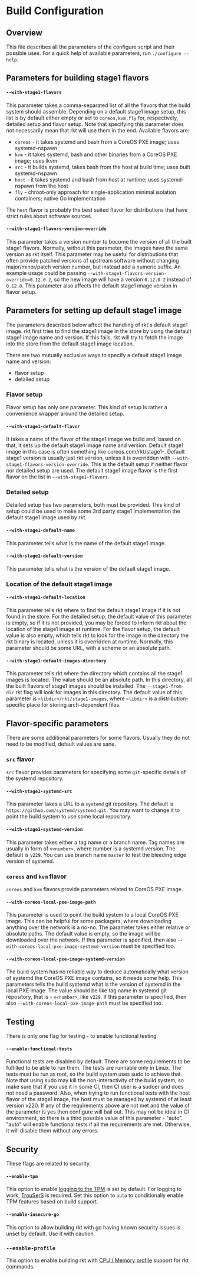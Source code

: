# Build Configuration

## Overview

This file describes all the parameters of the configure script and their possible uses.
For a quick help of available parameters, run `./configure --help`.

## Parameters for building stage1 flavors

#### `--with-stage1-flavors`

This parameter takes a comma-separated list of all the flavors that the build system should assemble.
Depending on a default stage1 image setup, this list is by default either empty or set to `coreos,kvm,fly` for, respectively, detailed setup and flavor setup.
Note that specifying this parameter does not necessarily mean that rkt will use them in the end.
Available flavors are:

- `coreos` - it takes systemd and bash from a CoreOS PXE image; uses systemd-nspawn
- `kvm` - it takes systemd, bash and other binaries from a CoreOS PXE image; uses lkvm
- `src` - it builds systemd, takes bash from the host at build time; uses built systemd-nspawn
- `host` - it takes systemd and bash from host at runtime; uses systemd-nspawn from the host
- `fly` - chroot-only approach for single-application minimal isolation containers; native Go implementation

The `host` flavor is probably the best suited flavor for distributions that have strict rules about software sources.

#### `--with-stage1-flavors-version-override`

This parameter takes a version number to become the version of all the built stage1 flavors.
Normally, without this parameter, the images have the same version as rkt itself.
This parameter may be useful for distributions that often provide patched versions of upstream software without changing major/minor/patch version number, but instead add a numeric suffix.
An example usage could be passing `--with-stage1-flavors-version-override=0.12.0-2`, so the new image will have a version `0.12.0-2` instead of `0.12.0`.
This parameter also affects the default stage1 image version in flavor setup.

## Parameters for setting up default stage1 image

The parameters described below affect the handling of rkt's default stage1 image.
rkt first tries to find the stage1 image in the store by using the default stage1 image name and version.
If this fails, rkt will try to fetch the image into the store from the default stage1 image location.

There are two mutually exclusive ways to specify a default stage1 image name and version:

- flavor setup
- detailed setup

### Flavor setup

Flavor setup has only one parameter.
This kind of setup is rather a convenience wrapper around the detailed setup.

#### `--with-stage1-default-flavor`

It takes a name of the flavor of the stage1 image we build and, based on that, it sets up the default stage1 image name and version.
Default stage1 image in this case is often something like coreos.com/rkt/stage1-<name of the flavor>.
Default stage1 version is usually just rkt version, unless it is overridden with `--with-stage1-flavors-version-override`.
This is the default setup if neither flavor nor detailed setup are used.
The default stage1 image flavor is the first flavor on the list in `--with-stage1-flavors`.

### Detailed setup

Detailed setup has two parameters, both must be provided.
This kind of setup could be used to make some 3rd party stage1 implementation the default stage1 image used by rkt.

#### `--with-stage1-default-name`

This parameter tells what is the name of the default stage1 image.

#### `--with-stage1-default-version`

This parameter tells what is the version of the default stage1 image.

### Location of the default stage1 image

#### `--with-stage1-default-location`

This parameter tells rkt where to find the default stage1 image if it is not found in the store.
For the detailed setup, the default value of this parameter is empty, so if it is not provided, you may be forced to inform rkt about the location of the stage1 image at runtime.
For the flavor setup, the default value is also empty, which tells rkt to look for the image in the directory the rkt binary is located, unless it is overridden at runtime.
Normally, this parameter should be some URL, with a scheme or an absolute path.

#### `--with-stage1-default-images-directory`

This parameter tells rkt where the directory which contains all the stage1 images is located.
The value should be an absolute path.
In this directory, all the built flavors of stage1 images should be installed.
The `--stage1-from-dir` rkt flag will look for images in this directory.
The default value of this parameter is `<libdir>/rkt/stage1-images`, where `<libdir>` is a distribution-specific place for storing arch-dependent files.

## Flavor-specific parameters

There are some additional parameters for some flavors.
Usually they do not need to be modified, default values are sane.

### `src` flavor

`src` flavor provides parameters for specifying some `git`-specific details of the systemd repository.

#### `--with-stage1-systemd-src`

This parameter takes a URL to a `systemd` git repository.
The default is `https://github.com/systemd/systemd.git`.
You may want to change it to point the build system to use some local repository.

#### `--with-stage1-systemd-version`

This parameter takes either a tag name or a branch name.
Tag names are usually in form of `v<number>`, where number is a systemd version.
The default is `v229`.
You can use branch name `master` to test the bleeding edge version of systemd.

### `coreos` and `kvm` flavor

`coreos` and `kvm` flavors provide parameters related to CoreOS PXE image.

#### `--with-coreos-local-pxe-image-path`

This parameter is used to point the build system to a local CoreOS PXE image.
This can be helpful for some packagers, where downloading anything over the network is a no-no.
The parameter takes either relative or absolute paths.
The default value is empty, so the image will be downloaded over the network.
If this parameter is specified, then also `--with-coreos-local-pxe-image-systemd-version` must be specified too.

#### `--with-coreos-local-pxe-image-systemd-version`

The build system has no reliable way to deduce automatically what version of systemd the CoreOS PXE image contains, so it needs some help.
This parameters tells the build systemd what is the version of systemd in the local PXE image.
The value should be like tag name in systemd git repository, that is - `v<number>`, like `v229`.
If this parameter is specified, then also `--with-coreos-local-pxe-image-path` must be specified too.

## Testing

There is only one flag for testing - to enable functional testing.

#### `--enable-functional-tests`

Functional tests are disabled by default.
There are some requirements to be fulfilled to be able to run them.
The tests are runnable only in Linux.
The tests must be run as root, so the build system uses sudo to achieve that.
Note that using sudo may kill the non-interactivity of the build system, so make sure that if you use it in some CI, then CI user is a sudoer and does not need a password.
Also, when trying to run functional tests with the host flavor of the stage1 image, the host must be managed by systemd of at least version v220.
If any of the requirements above are not met and the value of the parameter is yes then configure will bail out.
This may not be ideal in CI environment, so there is a third possible value of this parameter - "auto".
"auto" will enable functional tests if all the requirements are met.
Otherwise, it will disable them without any errors.

## Security

These flags are related to security.

#### `--enable-tpm`

This option to enable [logging to the TPM][rkt-tpm] is set by default. For logging to work, [TrouSerS](http://trousers.sourceforge.net/) is required. Set this option to `auto` to conditionally enable TPM features based on build support.

#### `--enable-insecure-go`

This option to allow building rkt with go having known security issues is unset by default. Use it with caution.

### `--enable-profile`

This option to enable building rkt with [CPU / Memory profile][rkt-profile] support for rkt commands.

[rkt-tpm]: devel/tpm.md
[rkt-profile]: performance/README.md#profiling

